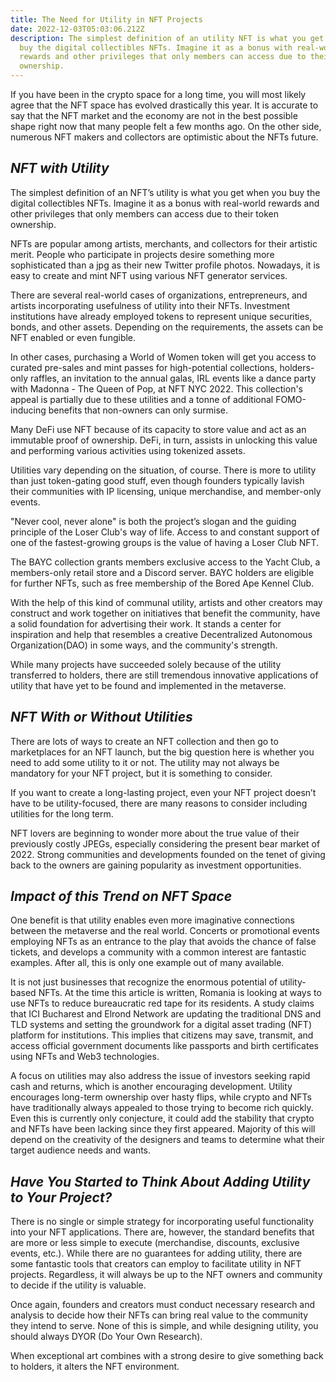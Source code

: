 ```yaml
---
title: The Need for Utility in NFT Projects
date: 2022-12-03T05:03:06.212Z
description: The simplest definition of an utility NFT is what you get when you
  buy the digital collectibles NFTs. Imagine it as a bonus with real-world
  rewards and other privileges that only members can access due to their token
  ownership.
---
```

If you have been in the crypto space for a long time, you will most likely agree that the NFT space has evolved drastically this year. It is accurate to say that the NFT market and the economy are not in the best possible shape right now that many people felt a few months ago. On the other side, numerous NFT makers and collectors are optimistic about the NFTs future.

## ***NFT with Utility*** 

The simplest definition of an NFT’s utility is what you get when you buy the digital collectibles NFTs. Imagine it as a bonus with real-world rewards and other privileges that only members can access due to their token ownership. 

NFTs are popular among artists, merchants, and collectors for their artistic merit. People who participate in projects desire something more sophisticated than a jpg as their new Twitter profile photos. Nowadays, it is easy to create and mint NFT using various NFT generator services. 

There are several real-world cases of organizations, entrepreneurs, and artists incorporating usefulness of utility into their NFTs. Investment institutions have already employed tokens to represent unique securities, bonds, and other assets. Depending on the requirements, the assets can be NFT enabled or even fungible.

In other cases, purchasing a World of Women token will get you access to curated pre-sales and mint passes for high-potential collections, holders-only raffles, an invitation to the annual galas, IRL events like a dance party with Madonna - The Queen of Pop, at NFT NYC 2022. This collection's appeal is partially due to these utilities and a tonne of additional FOMO-inducing benefits that non-owners can only surmise.

Many DeFi use NFT because of its capacity to store value and act as an immutable proof of ownership. DeFi, in turn, assists in unlocking this value and performing various activities using tokenized assets.

Utilities vary depending on the situation, of course. There is more to utility than just token-gating good stuff, even though founders typically lavish their communities with IP licensing, unique merchandise, and member-only events.

"Never cool, never alone" is both the project’s slogan and the guiding principle of the Loser Club's way of life. Access to and constant support of one of the fastest-growing groups is the value of having a Loser Club NFT.

The BAYC collection grants members exclusive access to the Yacht Club,  a members-only retail store and a Discord server. BAYC holders are eligible for further NFTs, such as free membership of the Bored Ape Kennel Club.

With the help of this kind of communal utility, artists and other creators may construct and work together on initiatives that benefit the community, have a solid foundation for advertising their work. It stands a center for inspiration and help that resembles a creative Decentralized Autonomous Organization(DAO) in some ways, and the community's strength.

While many projects have succeeded solely because of the utility transferred to holders, there are still tremendous innovative applications of utility that have yet to be found and implemented in the metaverse.

## ***NFT With or Without Utilities*** 

There are lots of ways to create an NFT collection and then go to marketplaces for an NFT launch, but the big question here is whether you need to add some utility to it or not. The utility may not always be mandatory for your NFT project, but it is something to consider. 

If you want to create a long-lasting project, even your NFT project doesn’t have to be utility-focused, there are many reasons to consider  including utilities for the long term.

NFT lovers are beginning to wonder more about the true value of their previously costly JPEGs, especially considering the present bear market of 2022. Strong communities and developments founded on the tenet of giving back to the owners are gaining popularity as investment opportunities.

## ***Impact of this Trend on NFT Space***

One benefit is that utility enables even more imaginative connections between the metaverse and the real world. Concerts or promotional events employing NFTs as an entrance to the play that avoids the chance of false tickets, and develops a community with a common interest are fantastic examples. After all, this is only one example out of many available.

It is not just businesses that recognize the enormous potential of utility-based NFTs. At the time this article is written, Romania is looking at ways to use NFTs to reduce bureaucratic red tape for its residents. A study claims that ICI Bucharest and Elrond Network are updating the traditional DNS and TLD systems and setting the groundwork for a digital asset trading (NFT) platform for institutions. This implies that citizens may save, transmit, and access official government documents like passports and birth certificates using NFTs and Web3 technologies.

A focus on utilities may also address the issue of investors seeking rapid cash and returns, which is another encouraging development. Utility encourages long-term ownership over hasty flips, while crypto and NFTs have traditionally always appealed to those trying to become rich quickly. Even this is currently only conjecture, it could add the stability that crypto and NFTs have been lacking since they first appeared. Majority of this will depend on the creativity of the designers and teams to determine what their target audience needs and wants.

## ***Have You Started to Think About Adding Utility to Your Project?***

There is no single or simple strategy for incorporating useful functionality into your NFT applications. There are, however, the standard benefits that are more or less simple to execute (merchandise, discounts, exclusive events, etc.). While there are no guarantees for adding utility, there are some fantastic tools that creators can employ to facilitate utility in NFT projects. Regardless, it will always be up to the NFT owners and community to decide if the utility is valuable.

Once again, founders and creators must conduct necessary research and analysis to decide how their NFTs can bring real value to the community they intend to serve. None of this is simple, and while designing utility, you should always DYOR (Do Your Own Research). 

When exceptional art combines with a strong desire to give something back to holders, it alters the NFT environment.